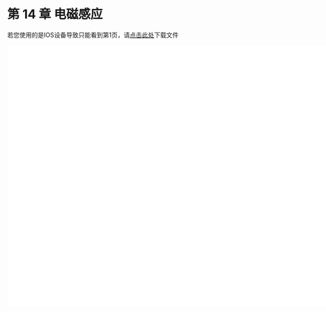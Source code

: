 # 第 14 章 电磁感应

<object data="大学物理 第 14 章.pdf" type="application/pdf" width="150%" height="800">
    <p>若您使用的是IOS设备导致只能看到第1页，请<a href="大学物理 第 14 章.pdf">点击此处</a>下载文件</p>
    <iframe src="大学物理 第 14 章.pdf#navpanes=0" width="500%" height="600" frameborder="0"></iframe>
    
</object>